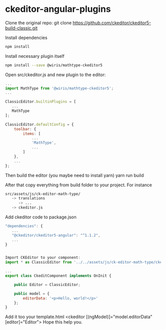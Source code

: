 # ckeditor-angular-plugins

Clone the original repo:
git clone https://github.com/ckeditor/ckeditor5-build-classic.git

Install dependencies
```bash
npm install
```
Install necessary plugin itself
```bash
npm install --save @wiris/mathtype-ckeditor5
```
Open src/ckeditor.js and new plugin to the editor:
```javascript
...
import MathType from '@wiris/mathtype-ckeditor5';
...

ClassicEditor.builtinPlugins = [
   ...
   MathType
];

ClassicEditor.defaultConfig = {
    toolbar: {
        items: [
            ...
            'MathType',
            ...
        ]
    },
    ...
};

```
Then build the editor (you maybe need to install yarn)
yarn run build

After that copy everything from build folder to your project. For instance
```bash
src/assets/js/ck-editor-math-type/
   -> translations
      -> ...
   -> ckeditor.js
```
Add ckeditor code to package.json
```javascript
"dependencies": {
   ...
   "@ckeditor/ckeditor5-angular": "^1.1.2",
   ...
}


Import CKEditor to your component:
import * as ClassicEditor from '../../assets/js/ck-editor-math-type/ckeditor.js';

...
export class CkeditComponent implements OnInit {

    public Editor = ClassicEditor;

    public model = {
        editorData: '<p>Hello, world!</p>'
    };
}

```
Add it too your template.html
<ckeditor [(ngModel)]="model.editorData" [editor]="Editor"></ckeditor>
Hope this help you.
